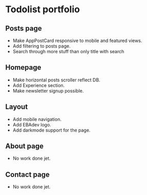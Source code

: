 <h1>Todolist portfolio</h1>

<h2>Posts page</h2>
<ul>
<li> Make AppPostCard responsive to mobile and featured views.</li>
<li> Add filtering to posts page.</li>
<li> Search through more stuff than only title with search</li>
</ul>

<h2>Homepage</h2>
<ul>
<li> Make horizontal posts scroller reflect DB.</li>
<li> Add Experience section.</li>
<li> Make newsletter signup possible.</li>
</ul>

<h2>Layout</h2>
<ul>
<li> Add mobile navigation.</li>
<li> Add EBAdev logo.</li>
<li> Add darkmode support for the page.</li>
</ul>

<h2>About page</h2>
<ul>
<li> No work done jet.</li>
</ul>

<h2>Contact page</h2>
<ul>
<li> No work done jet.</li>
</ul>
